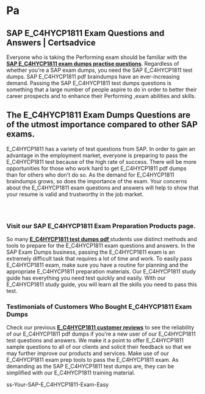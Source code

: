 # Pa<h2><strong>SAP E_C4HYCP1811 Exam Questions and Answers | Certsadvice</strong></h2> <p>Everyone who is taking the Performing exam should be familiar with the <a href="http://www.certsadvice.com/sap/e_c4hycp1811-practice-questions"><strong>SAP E_C4HYCP1811 exam dumps practise questions</strong></a>. Regardless of whether you&#39;re a SAP exam dumps, you need the SAP E_C4HYCP1811 test dumps. SAP E_C4HYCP1811 pdf braindumps have an ever-increasing demand. Passing the SAP E_C4HYCP1811 test dumps questions is something that a large number of people aspire to do in order to better their career prospects and to enhance their Performing ,exam abilities and skills.</p> <h2><strong>The E_C4HYCP1811 Exam Dumps Questions are of the utmost importance compared to other SAP exams.</strong></h2> <p>E_C4HYCP1811 has a variety of test questions from SAP. In order to gain an advantage in the employment market, everyone is preparing to pass the E_C4HYCP1811 test because of the high rate of success. There will be more opportunities for those who work hard to get E_C4HYCP1811 pdf dumps than for others who don&#39;t do so. As the demand for E_C4HYCP1811 braindumps grows, so does the importance of the exam. Your concerns about the E_C4HYCP1811 exam questions and answers will help to show that your resume is valid and trustworthy in the job market.</p> <p><a href="http://www.certsadvice.com/sap/e_c4hycp1811-practice-questions" style="display: block; padding: 1em 0; text-align: center; "><img alt="" src="https://1.bp.blogspot.com/-RUOr8Wn-CRk/YUYAxC8kcHI/AAAAAAAAAnw/F7BbdI3tw8QDj5z8iX0vQAioQzKiUxduwCLcBGAsYHQ/s0/unnamed.jpg" /></a></p> <h3><strong>Visit our SAP E_C4HYCP1811 Exam Preparation Products page.</strong></h3> <p>So many <a href="http://www.certsadvice.com/sap/e_c4hycp1811-practice-questions"><strong>E_C4HYCP1811 test dumps pdf </strong></a>students use distinct methods and tools to prepare for the E_C4HYCP1811 exam questions and answers. In the SAP Exam Dumps business, passing the E_C4HYCP1811 exam is an extremely difficult task that requires a lot of time and work. To easily pass E_C4HYCP1811 exam, make sure you have a routine for planning and the appropriate E_C4HYCP1811 preparation materials. Our E_C4HYCP1811 study guide has everything you need test quickly and easily. With our E_C4HYCP1811 study guide, you will learn all the skills you need to pass this test.</p> <h3><strong>Testimonials of Customers Who Bought E_C4HYCP1811 Exam Dumps</strong></h3> <p>Check our previous <a href="http://www.certsadvice.com/sap/e_c4hycp1811-practice-questions"><strong>E_C4HYCP1811 customer reviews</strong></a> to see the reliability of our E_C4HYCP1811 pdf dumps if you&#39;re a new user of our E_C4HYCP1811 test questions and answers. We make it a point to offer E_C4HYCP1811 sample questions to all of our clients and solicit their feedback so that we may further improve our products and services. Make use of our E_C4HYCP1811 exam prep tools to pass the E_C4HYCP1811 exam. As demanding as the SAP E_C4HYCP1811 test dumps are, they can be simplified with our E_C4HYCP1811 training material.</p>ss-Your-SAP-E_C4HYCP1811-Exam-Easy
